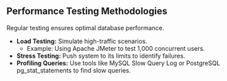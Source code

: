 ## Performance Testing Methodologies

Regular testing ensures optimal database performance.

* **Load Testing:** Simulate high-traffic scenarios.
    * Example: Using Apache JMeter to test 1,000 concurrent users.
* **Stress Testing:** Push system to its limits to identify failures.
* **Profiling Queries:** Use tools like MySQL Slow Query Log or PostgreSQL pg_stat_statements to find slow queries.